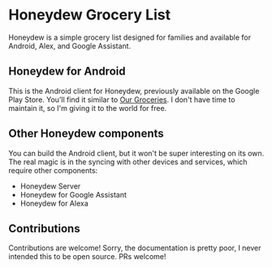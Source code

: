 # Honeydew Grocery List

Honeydew is a simple grocery list designed for families and available for Android, Alex, and Google Assistant.

## Honeydew for Android

This is the Android client for Honeydew, previously available on the Google Play Store. You’ll find it similar to [Our Groceries](https://play.google.com/store/apps/details?id=com.headcode.ourgroceries&hl=en_US&gl=US). I don't have time to maintain it, so I'm giving it to the world for free.

## Other Honeydew components

You can build the Android client, but it won't be super interesting on its own. The real magic is in the syncing with other devices and services, which require other components:

- Honeydew Server
- Honeydew for Google Assistant
- Honeydew for Alexa

## Contributions

Contributions are welcome! Sorry, the documentation is pretty poor, I never intended this to be open source. PRs welcome!
